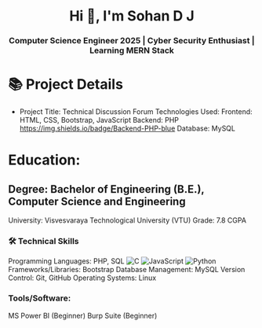 <h1 align="center">Hi 👋, I'm Sohan D J</h1>
<h3 align="center">Computer Science Engineer 2025 | Cyber Security Enthusiast | Learning MERN Stack </h3>

# 📚 Project Details
- Project Title: Technical Discussion Forum
Technologies Used:
Frontend: HTML, CSS, Bootstrap, JavaScript
Backend: PHP
https://img.shields.io/badge/Backend-PHP-blue
Database: MySQL

# Education:
## Degree: Bachelor of Engineering (B.E.), Computer Science and Engineering
University: Visvesvaraya Technological University (VTU)
Grade: 7.8 CGPA

### 🛠️ Technical Skills
Programming Languages: PHP, SQL
![C](https://img.shields.io/badge/c-%2300599C.svg?style=flat&logo=c&logoColor=white) ![JavaScript](https://img.shields.io/badge/javascript-%23323330.svg?style=flat&logo=javascript&logoColor=%23F7DF1E) ![Python](https://img.shields.io/badge/python-3670A0?style=flat&logo=python&logoColor=ffdd54)
Frameworks/Libraries: Bootstrap
Database Management: MySQL
Version Control: Git, GitHub
Operating Systems: Linux

### Tools/Software:
MS Power BI (Beginner)
Burp Suite (Beginner)
